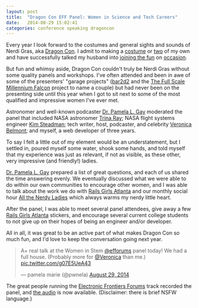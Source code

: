 ```yaml
---
layout: post
title:  "Dragon Con EFF Panel: Women in Science and Tech Careers"
date:   2014-08-29 15:02:41
categories: conference speaking dragoncon
---
```


Every year I look forward to the costumes and general sights and sounds of Nerdi Gras, aka [Dragon Con](http://dragoncon.com/). I admit to making a [costume]() or [two](http://instagram.com/p/sQ56weH85F) of my own and have successfully talked my husband into [joining the fun](https://www.flickr.com/photos/pwnela/9665590434/in/set-72157635366405326) on [occasion](http://i.imgur.com/8YejVKP.jpg?1).

But fun and whimsy aside, Dragon Con couldn't truly be Nerdi Gras without some quality panels and workshops. I've often attended and been in awe of some of the presenters' "garage projects" ([bar2d2](https://www.flickr.com/photos/28127470@N03/3444943610/) and the [The Full Scale Millennium Falcon](http://fullscalefalcon.com) project to name a couple) but had never been on the presenting side until this year when I got to sit next to some of the most qualified and impressive women I've ever met.

Astronomer and well-known podcaster [Dr. Pamela L. Gay](http://en.wikipedia.org/wiki/Pamela_L._Gay) moderated the panel that included NASA astronomer [Trina Ray](http://outerplanets.jpl.nasa.gov/ray_trina.html); NASA flight systems engineer [Kim Steadman](https://twitter.com/kim_steadman);  tech writer, host, podcaster, and celebrity [Veronica Belmont](https://twitter.com/Veronica); and myself, a web developer of three years.

To say I felt a little out of my element would be an understatement, but I settled in, poured myself some water, shook some hands, and told myself that my experience was just as relevant, if not as visible, as these other, very impressive (and friendly!) ladies.

[Dr. Pamela L. Gay](http://en.wikipedia.org/wiki/Pamela_L._Gay) prepared a list of great questions, and each of us shared the time answering evenly. We eventually discussed what we were able to do within our own communities to encourage other women, and I was able to talk about the work we do with [Rails Girls Atlanta](http://railsgirls.com/atl) and our monthly social hour [All the Nerdy Ladies](http://allthenerdyladies.com) which always warms my nerdy little heart.

After the panel, I was able to meet several panel attendees, give away a few [Rails Girls Atlanta](http://railsgirls.com/atl) stickers, and encourage several current college students to not give up on their hopes of being an engineer and/or developer.

All in all, it was great to be an active part of what makes Dragon Con so much fun, and I'd love to keep the conversation going next year.

<blockquote class="twitter-tweet" lang="en"><p>A+ real talk at the Women in Stem <a href="https://twitter.com/efforums">@efforums</a> panel today! We had a full house. (Probably more for <a href="https://twitter.com/Veronica">@Veronica</a> than me.) <a href="http://t.co/g07E5UeA43">pic.twitter.com/g07E5UeA43</a></p>&mdash; pamela marie (@pwnela) <a href="https://twitter.com/pwnela/status/505437457702461441">August 29, 2014</a></blockquote>
<script async src="//platform.twitter.com/widgets.js" charset="utf-8"></script>

The great people running the [Electronic Frontiers Forums](http://eff.dragoncon.org) track recorded the panel, and [the audio](http://archive.efforums.net/images/stories/audio/mp3/2014/WomenInScienceAndTech.mp3) is now available. (Disclaimer: there is brief NSFW language.)





